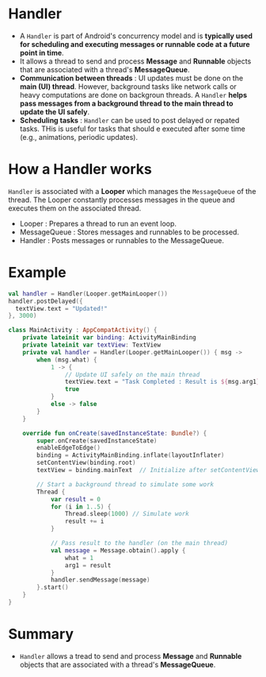 # Handler
- A `Handler` is part of Android's concurrency model and is **typically used for scheduling and executing messages or runnable code at a future point in time**.  
- It allows a thread to send and process **Message** and **Runnable** objects that are associated with a thread's **MessageQueue**.
- **Communication between threads** : UI updates must be done on the **main (UI) thread**. However, background tasks like network calls or heavy computations are done on backgroun threads. A `Handler` **helps pass messages from a background thread to the main thread to update the UI safely**.
- **Scheduling tasks** : `Handler` can be used to post delayed or repated tasks. THis is useful for tasks that should e executed after some time (e.g., animations, periodic updates).

# How a Handler works
`Handler` is associated with a **Looper** which manages the `MessageQueue` of the thread. The Looper constantly processes messages in the queue and executes them on the associated thread.
- Looper : Prepares a thread to run an event loop.
- MessageQueue : Stores messages and runnables to be processed.
- Handler : Posts messages or runnables to the MessageQueue.

# Example
```kt
val handler = Handler(Looper.getMainLooper())
handler.postDelayed({
  textView.text = "Updated!"
}, 3000)
```

```kt
class MainActivity : AppCompatActivity() {
    private lateinit var binding: ActivityMainBinding
    private lateinit var textView: TextView
    private val handler = Handler(Looper.getMainLooper()) { msg ->
        when (msg.what) {
            1 -> {
                // Update UI safely on the main thread
                textView.text = "Task Completed : Result is ${msg.arg1}"
                true
            }
            else -> false
        }
    }

    override fun onCreate(savedInstanceState: Bundle?) {
        super.onCreate(savedInstanceState)
        enableEdgeToEdge()
        binding = ActivityMainBinding.inflate(layoutInflater)
        setContentView(binding.root)
        textView = binding.mainText  // Initialize after setContentView

        // Start a background thread to simulate some work
        Thread {
            var result = 0
            for (i in 1..5) {
                Thread.sleep(1000) // Simulate work
                result += i
            }

            // Pass result to the handler (on the main thread)
            val message = Message.obtain().apply {
                what = 1
                arg1 = result
            }
            handler.sendMessage(message)
        }.start()
    }
}
```

# Summary
- `Handler` allows a tread to send and process **Message** and **Runnable** objects that are associated with a thread's **MessageQueue**.

